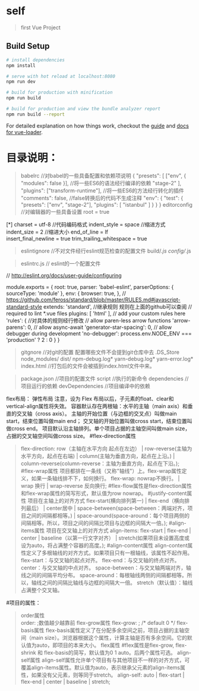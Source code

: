 # self

> first Vue Project

## Build Setup

``` bash
# install dependencies
npm install

# serve with hot reload at localhost:8080
npm run dev

# build for production with minification
npm run build

# build for production and view the bundle analyzer report
npm run build --report
```

For detailed explanation on how things work, checkout the [guide](http://vuejs-templates.github.io/webpack/) and [docs for vue-loader](http://vuejs.github.io/vue-loader).

# 目录说明：
>  babelrc   //对babel的一些具备配置和依赖项说明
  {
  "presets": [
    ["env", { "modules": false }], //将一些ES6的语法经行编译的依赖
    "stage-2"
  ],
  "plugins": ["transform-runtime"],  //将一些ES6的方法经行转化的插件
  "comments": false,               //false转换后的代码不生成注释
  "env": {
    "test": {
      "presets": ["env", "stage-2"],
      "plugins": [ "istanbul" ]
    }
  }
}
> editorconfig  //对编辑器的一些具备设置
root = true
                    
[*]
charset = utf-8   //代码编码格式
indent_style = space   //缩进方式
indent_size = 2   //缩进大小
end_of_line = lf   
insert_final_newline = true
trim_trailing_whitespace = true


> eslintignore   //不对文件经行eslint规范检查的配置文件
build/*.js
config/*.js

> eslintrc.js   // eslint的一个配置文件

// http://eslint.org/docs/user-guide/configuring

module.exports = {
  root: true,
  parser: 'babel-eslint',
  parserOptions: {
    sourceType: 'module'
  },
  env: {
    browser: true,
  },
  // https://github.com/feross/standard/blob/master/RULES.md#javascript-standard-style
  extends: 'standard',    //继承规则   规则在上面的github可以查阅
  // required to lint *.vue files
  plugins: [
    'html'
  ],
  // add your custom rules here
  'rules': {            //对具体的规则经行修改
    // allow paren-less arrow functions
    'arrow-parens': 0,
    // allow async-await
    'generator-star-spacing': 0,
    // allow debugger during development
    'no-debugger': process.env.NODE_ENV === 'production' ? 2 : 0
  }
}

>gitgnore  //对git的配置  配置哪些文件不会提到git仓库中去
.DS_Store
node_modules/
dist/
npm-debug.log*
yarn-debug.log*
yarn-error.log*
>index.html  //打包后的文件会被插到index.html文件中来。

>package.json  //项目的配置文件
script  //执行的新命令
dependencies   //项目运行的依赖
devDependencies  //项目编译中的依赖

flex布局： 弹性布局
注意，设为 Flex 布局以后，子元素的float、clear和vertical-align属性将失效。
容器默认存在两根轴：水平的主轴（main axis）和垂直的交叉轴（cross axis）。
主轴的开始位置（与边框的交叉点）叫做main start，结束位置叫做main end；
交叉轴的开始位置叫做cross start，结束位置叫做cross end。
项目默认沿主轴排列。单个项目占据的主轴空间叫做main size，占据的交叉轴空间叫做cross size。
#flex-direction属性
>flex-direction:
 row（主轴在水平方向 起点在左边） | 
 row-reverse(主轴为水平方向，起点在右端) | 
 column(主轴为垂直方向，起点在上沿。) | 
 column-reverse(column-reverse：主轴为垂直方向，起点在下沿。);
#flex-wrap属性
  项目都排在一条线（又称"轴线"）上。flex-wrap属性定义，如果一条轴线排不下，如何换行。
  >flex-wrap: 
  nowrap不换行。 | 
  wrap 换行 | 
  wrap-reverse 反向换行;
  #flex-flow属性是flex-direction属性和flex-wrap属性的简写形式，默认值为row nowrap。
  #justify-content属性  项目在主轴上的对齐方式
  flex-start(横向排列第一) | flex-end（横向排列最后） | center居中 | space-between(space-between：两端对齐，项目之间的间隔都相等。) | 
  space-around(space-around：每个项目两侧的间隔相等。所以，项目之间的间隔比项目与边框的间隔大一倍。);
#align-items属性   项目在交叉轴上的对齐方式
align-items: flex-start | flex-end | center | baseline（以第一行文字对齐） | stretch(如果项目未设置高度或设为auto，将占满整个容器的高度。);
#align-content属性
>align-content属性定义了多根轴线的对齐方式。如果项目只有一根轴线，该属性不起作用。
flex-start：与交叉轴的起点对齐。
flex-end：与交叉轴的终点对齐。
center：与交叉轴的中点对齐。
space-between：与交叉轴两端对齐，轴线之间的间隔平均分布。
space-around：每根轴线两侧的间隔都相等。所以，轴线之间的间隔比轴线与边框的间隔大一倍。
stretch（默认值）：轴线占满整个交叉轴。


#项目的属性：
>order属性  
 order: <integer>;数值越少越靠前
 >flex-grow属性
  flex-grow: <number>; /* default 0 */
  >flex-basis属性
  flex-basis属性定义了在分配多余空间之前，项目占据的主轴空间（main size）。浏览器根据这个属性，计算主轴是否有多余空间。它的默认值为auto，即项目的本来大小。
  >flex属性
  #flex属性是flex-grow, flex-shrink 和 flex-basis的简写，默认值为0 1 auto。后两个属性可选。
  >align-self属性
  align-self属性允许单个项目有与其他项目不一样的对齐方式，可覆盖align-items属性。默认值为auto，表示继承父元素的align-items属性，如果没有父元素，则等同于stretch。
  align-self: auto | flex-start | flex-end | center | baseline | stretch;